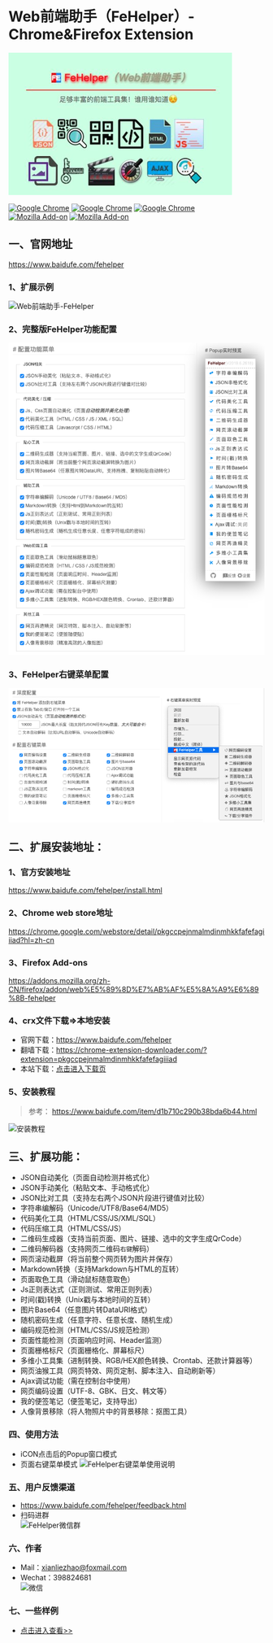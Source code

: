 Web前端助手（FeHelper）- Chrome&Firefox Extension
=============================


![](/apps/static/screenshot/fehelper.jpg)

[![Google Chrome](https://img.shields.io/chrome-web-store/v/pkgccpejnmalmdinmhkkfafefagiiiad.svg?logo=Google%20Chrome&logoColor=red&color=blue)](https://chrome.google.com/webstore/detail/pkgccpejnmalmdinmhkkfafefagiiiad) 
[![Google Chrome](https://img.shields.io/chrome-web-store/stars/pkgccpejnmalmdinmhkkfafefagiiiad.svg?logo=Google%20Chrome&logoColor=red&color=blue)](https://chrome.google.com/webstore/detail/pkgccpejnmalmdinmhkkfafefagiiiad) 
[![Google Chrome](https://img.shields.io/chrome-web-store/users/pkgccpejnmalmdinmhkkfafefagiiiad.svg?logo=Google%20Chrome&logoColor=red&color=blue)](https://chrome.google.com/webstore/detail/pkgccpejnmalmdinmhkkfafefagiiiad)    
[![Mozilla Add-on](https://img.shields.io/amo/dw/fehelper@baidufe.com.svg?label=firefox%20downloads&logo=Mozilla%20Firefox)](https://addons.mozilla.org/zh-CN/firefox/addon/web%E5%89%8D%E7%AB%AF%E5%8A%A9%E6%89%8B-fehelper)
[![Mozilla Add-on](https://img.shields.io/amo/users/fehelper@baidufe.com.svg?label=firefox%20users&logo=mozilla%20firefox)](https://addons.mozilla.org/zh-CN/firefox/addon/web%E5%89%8D%E7%AB%AF%E5%8A%A9%E6%89%8B-fehelper)

## 一、官网地址
https://www.baidufe.com/fehelper


### 1、扩展示例
![Web前端助手-FeHelper](/apps/static/screenshot/menu.png)

### 2、完整版FeHelper功能配置
![Web前端助手-FeHelper](/apps/static/screenshot/fe-full-func.png)

### 3、FeHelper右键菜单配置
![Web前端助手-FeHelper](/apps/static/screenshot/fe-menu-func.png)

## 二、扩展安装地址：

### 1、官方安装地址
https://www.baidufe.com/fehelper/install.html

### 2、Chrome web store地址
https://chrome.google.com/webstore/detail/pkgccpejnmalmdinmhkkfafefagiiiad?hl=zh-cn

### 3、Firefox Add-ons
https://addons.mozilla.org/zh-CN/firefox/addon/web%E5%89%8D%E7%AB%AF%E5%8A%A9%E6%89%8B-fehelper

### 4、crx文件下载=>本地安装
- 官网下载：https://www.baidufe.com/fehelper
- 翻墙下载：https://chrome-extension-downloader.com/?extension=pkgccpejnmalmdinmhkkfafefagiiiad
- 本站下载：[点击进入下载页](/apps/static/screenshot/crx)

### 5、安装教程
> 参考： https://www.baidufe.com/item/d1b710c290b38bda6b44.html

![安装教程](/apps/static/screenshot/how-to-install.gif)

## 三、扩展功能：
- JSON自动美化（页面自动检测并格式化）
- JSON手动美化（粘贴文本、手动格式化）
- JSON比对工具（支持左右两个JSON片段进行键值对比较）
- 字符串编解码（Unicode/UTF8/Base64/MD5）
- 代码美化工具（HTML/CSS/JS/XML/SQL）
- 代码压缩工具（HTML/CSS/JS）
- 二维码生成器（支持当前页面、图片、链接、选中的文字生成QrCode）
- 二维码解码器（支持网页二维码`右键`解码）
- 网页滚动截屏（将当前整个网页转为图片并保存）
- Markdown转换（支持Markdown与HTML的互转）
- 页面取色工具（滑动鼠标随意取色）
- Js正则表达式（正则测试、常用正则列表）
- 时间(戳)转换（Unix戳与本地时间的互转）
- 图片Base64（任意图片转DataURI格式）
- 随机密码生成（任意字符、任意长度、随机生成）
- 编码规范检测（HTML/CSS/JS规范检测）
- 页面性能检测（页面响应时间、Header监测）
- 页面栅格标尺（页面栅格化、屏幕标尺）
- 多维小工具集（进制转换、RGB/HEX颜色转换、Crontab、还款计算器等）
- 网页油猴工具（网页特效、网页定制、脚本注入、自动刷新等）
- Ajax调试功能（需在控制台中使用）
- 网页编码设置（UTF-8、GBK、日文、韩文等）
- 我的便签笔记（便签笔记，支持导出）
- 人像背景移除（将人物照片中的背景移除：抠图工具）

### 四、使用方法
- iCON点击后的Popup窗口模式
- 页面右键菜单模式
![FeHelper右键菜单使用说明](/apps/static/screenshot/fehelper-context-menu.gif)

### 五、用户反馈渠道
- https://www.baidufe.com/fehelper/feedback.html
- 扫码进群 <br>
![FeHelper微信群](/apps/static/screenshot/wx-qrcode-fehelper-group.png)

### 六、作者
- Mail：xianliezhao@foxmail.com
- Wechat：398824681 <br>
![微信](/apps/static/screenshot/wx-private-qrcode.png)

### 七、一些样例

- [点击进入查看>>](/apps/static/screenshot/crx)
